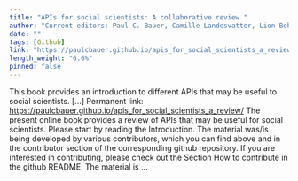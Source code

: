 ```yaml
---
title: "APIs for social scientists: A collaborative review "
author: "Current editors: Paul C. Bauer, Camille Landesvatter, Lion Behrens Authors & contributors: Paul C. Bauer, Jan Behnert, Lion Behrens, Chung-hong Chan, Jacopo Gambato, Noam Himmelrath, Bernhard Clemm von Hohenberg, Johanna Hölzl, Lukas Isermann, Philipp Kadel, Melike N. Kaplan, Jana Klein, Markus Konrad, Barbara K. Kreis, Dean Lajic, Camille Landesvatter, Madleen Meier-Barthold, Grace Olzinski, Nina Osenbrügge, Ondřej Pekáček, Felix Rusche, Pirmin Stöckle, Marie-Lou Sohnius, Malte Söhren, Domantas Undzėnas"
date: ""
tags: [Github]
link: "https://paulcbauer.github.io/apis_for_social_scientists_a_review/"
length_weight: "6.6%"
pinned: false
---
```


This book provides an introduction to different APIs that may be useful to social scientists. [...] Permanent link: https://paulcbauer.github.io/apis_for_social_scientists_a_review/ The present online book provides a review of APIs that may be useful for social scientists. Please start by reading the Introduction. The material was/is being developed by various contributors, which you can find above and in the contributor section of the corresponding github repository. If you are interested in contributing, please check out the Section How to contribute in the github README. The material is ...
